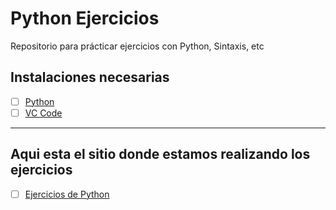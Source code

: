 # Python Ejercicios
Repositorio para prácticar ejercicios con Python, Sintaxis, etc

## Instalaciones necesarias

- [ ] [Python](https://www.python.org/downloads/)
- [ ] [VC Code](https://code.visualstudio.com/Download)

---
## Aqui esta el sitio donde estamos realizando los ejercicios
- [ ] [Ejercicios de Python](http://www.pythondiario.com/2013/05/ejercicios-en-python-parte-1.html)

